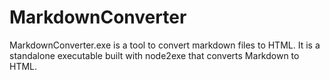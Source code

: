 MarkdownConverter
=================

MarkdownConverter.exe is a tool to convert markdown files to HTML. It is a standalone executable built with node2exe that converts Markdown to HTML.
